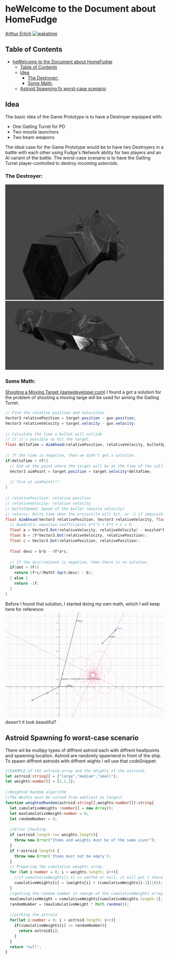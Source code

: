 # heWelcome to the Document about HomeFudge

[Arthur Erlich](https://github.com/ArthurErlich/PRIMA) [![wakatime](https://wakatime.com/badge/github/ArthurErlich/PRIMA.svg)](https://wakatime.com/badge/github/ArthurErlich/PRIMA)

## Table of Contents

- [heWelcome to the Document about HomeFudge](#hewelcome-to-the-document-about-homefudge)
  - [Table of Contents](#table-of-contents)
  - [Idea](#idea)
    - [The Destroyer:](#the-destroyer)
    - [Some Math:](#some-math)
  - [Astroid Spawning fo worst-case scenario](#astroid-spawning-fo-worst-case-scenario)

## Idea

The basic idea of the Game Prototype is to have a Destroyer equipped with:

- One Gatling Turret for PD
- Two missile launchers
- Two beam weapons

The ideal case for the Game Prototype would be to have two Destroyers in a battle with each other using Fudge's Network ability for two players and an AI variant of the battle. The worst-case scenario is to have the Gatling Turret player-controlled to destroy incoming asteroids.

### The Destroyer:

![Back](assets/20230430_142556_image.png)
![Front](assets/20230430_142709_image.png)

### Some Math:

[Shooting a Moving Target (gamedeveloper.com)](https://www.gamedeveloper.com/programming/shooting-a-moving-target)
I found a got a solution for the problem of shooting a moving targe will be used for aiming the Gatling Turret.

```csharp
// Find the relative position and velocities
Vector3 relativePosition = target.position - gun.position;
Vector3 relativeVelocity = target.velocity - gun.velocity;

// Calculate the time a bullet will collide
// if it's possible to hit the target.
float deltaTime = AimAhead(relativePosition, relativeVelocity, bulletSpeed);

// If the time is negative, then we didn't get a solution.
if(deltaTime > 0f){
  // Aim at the point where the target will be at the time of the collision.
  Vector3 aimPoint = target.position + target.velocity*deltaTime;

  // fire at aimPoint!!!
}

// relativePosition: relative position
// relativeVelocity: relative velocity
// bulletSpeed: Speed of the bullet (muzzle velocity)
// returns: Delta time when the projectile will hit, or -1 if impossible
float AimAhead(Vector3 relativePosition, Vector3 relativeVelocity, float bulletSpeed){
  // Quadratic equation coefficients a*t^2 + b*t + c = 0
  float a = Vector3.Dot(relativeVelocity, relativeVelocity) - muzzleV*bulletSpeed;
  float b = 2f*Vector3.Dot(relativeVelocity, relativePosition);
  float c = Vector3.Dot(relativePosition, relativePosition);

  float desc = b*b - 4f*a*c;

  // If the discriminant is negative, then there is no solution
  if(det > 0f){
    return 2f*c/(Mathf.Sqrt(desc) - b);
  } else {
    return -1f;
  }
}
```

Before I found that solution, I started doing my own math, which I will keep here for reference:
![](assets/20230430_170605_image.png)
doesn't it look beautiful?

## Astroid Spawning fo worst-case scenario

There wil be multipy types of diffrent astroid each with diffrent healtpoints and spawning location. Astroid are randomly spawnend in front of the ship. To spawn diffrent astroids with diffrent wights I wll use that codeSnippet:

```typescript
//EXAMPLE of the astroid array and the whights of the astroids
let astroid:string[] = ["large","medium","small"];
let weights:number[] = [1,1,1];

//Weighted Random algorithm
//The Weihts must be sorted from smallest to largest
function weightedRandom(astroid:string[],weights:number[]):string{
  let cumulativeWeights :number[] = new Array();
  let maxCumulativeWeight:number = 0;
  let randomNumber = 0;

  //Error Checking
  if (astroid.length !== weights.length){
    throw new Error("Items and weights must be of the same size!");
  } 
  if (!astroid.length) {
    throw new Error('Items must not be empty');
  }
  // Preparing the cumulative weights array.
  for (let i:number = 0; i < weights.length; i++){
    //if cumulativeWeights[i-1] == udifed or null, it will put 1 there instand // [i-1] || 0 \\!
    cumulativeWeights[i] = (weights[i] + (cumulativeWeights[i-1]||0));
  }
  //getting the random number in reange of the cumulativeWeights array
  maxCumulativeWeight = cumulativeWeights[cumulativeWeights.length-1];
  randomNumber = (maxCumulativeWeight * Math.random());

  //picking the astroid
  for(let i:number = 0; i < astroid.length; i++){
    if(cumulativeWeights[i] >= randomNumber){
      return astroid[i];
    }
  }
  return "null";
}
```